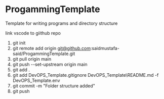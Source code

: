 # ProgammingTemplate

Template for writing programs and directory structure

link vscode to giithub repo

1. git init
2. git remote add origin git@github.com:saidmustafa-said/ProgammingTemplate.git
3. git pull origin main
4. git push --set-upstream origin main
5. git add .
6. git add DevOPS_Template\.gitignore DevOPS_Template\README.md -f DevOPS_Template\.env
7. git commit -m "Folder structure added"
8. git push
